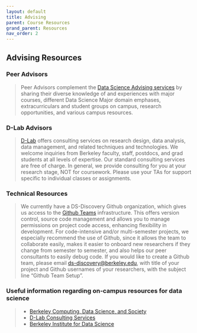 ```yaml
---
layout: default
title: Advising
parent: Course Resources
grand_parent: Resources
nav_order: 2
---
```

## Advising Resources

### Peer Advisors
   > Peer Advisors complement the [Data Science Advising services](https://data.berkeley.edu/degrees/student-services) by sharing their diverse knowledge of and experiences with major courses, different Data Science Major domain emphases, extracurriculars and student groups on campus, research opportunities, and various campus resources.

### D-Lab Advisors
   > [D-Lab](https://dlab.berkeley.edu/) offers consulting services on research design, data analysis, data management, and related techniques and technologies. We welcome inquiries from Berkeley faculty, staff, postdocs, and grad students at all levels of expertise. Our standard consulting services are free of charge. In general, we provide consulting for you at your research stage, NOT for coursework. Please use your TAs for support specific to individual classes or assignments.  

### Technical Resources
  > We currently have a DS-Discovery Github organization, which gives us access to the [Github Teams](https://docs.github.com/en/github/setting-up-and-managing-organizations-and-teams/organizing-members-into-teams) infrastructure. This offers version control, source code management and allows you to manage permissions on project code access, enhancing flexibility in development. For code-intensive and/or multi-semester projects, we especially recommend the use of Github, since it allows the team to collaborate easily, makes it easier to onboard new researchers if they change from semester to semester, and also helps our peer consultants to easily debug code. If you would like to create a Github team, please email [ds-discovery@berkeley.edu](mailto:ds-discovery@berkeley.edu), with title of your project and Github usernames of your researchers, with the subject line “Github Team Setup”.
  
### Useful information regarding on-campus resources for data science
   > * [Berkeley Computing, Data Science, and Society](https://data.berkeley.edu/data-science-berkeley)
   > * [D-Lab Consulting Services](https://dlab.berkeley.edu/consulting)
   > * [Berkeley Institute for Data Science](https://bids.berkeley.edu/)

